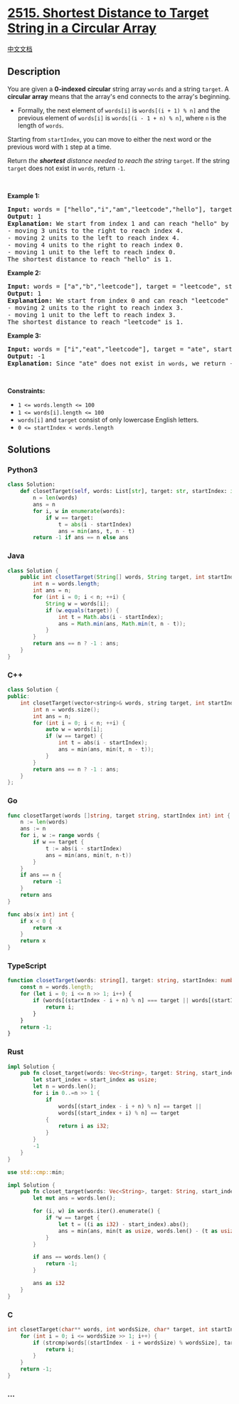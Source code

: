 # [2515. Shortest Distance to Target String in a Circular Array](https://leetcode.com/problems/shortest-distance-to-target-string-in-a-circular-array)

[中文文档](/solution/2500-2599/2515.Shortest%20Distance%20to%20Target%20String%20in%20a%20Circular%20Array/README.md)

## Description

<p>You are given a <strong>0-indexed</strong> <strong>circular</strong> string array <code>words</code> and a string <code>target</code>. A <strong>circular array</strong> means that the array&#39;s end connects to the array&#39;s beginning.</p>

<ul>
	<li>Formally, the next element of <code>words[i]</code> is <code>words[(i + 1) % n]</code> and the previous element of <code>words[i]</code> is <code>words[(i - 1 + n) % n]</code>, where <code>n</code> is the length of <code>words</code>.</li>
</ul>

<p>Starting from <code>startIndex</code>, you can move to either the next word or the previous word with <code>1</code> step at a time.</p>

<p>Return <em>the <strong>shortest</strong> distance needed to reach the string</em> <code>target</code>. If the string <code>target</code> does not exist in <code>words</code>, return <code>-1</code>.</p>

<p>&nbsp;</p>
<p><strong class="example">Example 1:</strong></p>

<pre>
<strong>Input:</strong> words = [&quot;hello&quot;,&quot;i&quot;,&quot;am&quot;,&quot;leetcode&quot;,&quot;hello&quot;], target = &quot;hello&quot;, startIndex = 1
<strong>Output:</strong> 1
<strong>Explanation:</strong> We start from index 1 and can reach &quot;hello&quot; by
- moving 3 units to the right to reach index 4.
- moving 2 units to the left to reach index 4.
- moving 4 units to the right to reach index 0.
- moving 1 unit to the left to reach index 0.
The shortest distance to reach &quot;hello&quot; is 1.
</pre>

<p><strong class="example">Example 2:</strong></p>

<pre>
<strong>Input:</strong> words = [&quot;a&quot;,&quot;b&quot;,&quot;leetcode&quot;], target = &quot;leetcode&quot;, startIndex = 0
<strong>Output:</strong> 1
<strong>Explanation:</strong> We start from index 0 and can reach &quot;leetcode&quot; by
- moving 2 units to the right to reach index 3.
- moving 1 unit to the left to reach index 3.
The shortest distance to reach &quot;leetcode&quot; is 1.</pre>

<p><strong class="example">Example 3:</strong></p>

<pre>
<strong>Input:</strong> words = [&quot;i&quot;,&quot;eat&quot;,&quot;leetcode&quot;], target = &quot;ate&quot;, startIndex = 0
<strong>Output:</strong> -1
<strong>Explanation:</strong> Since &quot;ate&quot; does not exist in <code>words</code>, we return -1.
</pre>

<p>&nbsp;</p>
<p><strong>Constraints:</strong></p>

<ul>
	<li><code>1 &lt;= words.length &lt;= 100</code></li>
	<li><code>1 &lt;= words[i].length &lt;= 100</code></li>
	<li><code>words[i]</code> and <code>target</code> consist of only lowercase English letters.</li>
	<li><code>0 &lt;= startIndex &lt; words.length</code></li>
</ul>

## Solutions

<!-- tabs:start -->

### **Python3**

```python
class Solution:
    def closetTarget(self, words: List[str], target: str, startIndex: int) -> int:
        n = len(words)
        ans = n
        for i, w in enumerate(words):
            if w == target:
                t = abs(i - startIndex)
                ans = min(ans, t, n - t)
        return -1 if ans == n else ans
```

### **Java**

```java
class Solution {
    public int closetTarget(String[] words, String target, int startIndex) {
        int n = words.length;
        int ans = n;
        for (int i = 0; i < n; ++i) {
            String w = words[i];
            if (w.equals(target)) {
                int t = Math.abs(i - startIndex);
                ans = Math.min(ans, Math.min(t, n - t));
            }
        }
        return ans == n ? -1 : ans;
    }
}
```

### **C++**

```cpp
class Solution {
public:
    int closetTarget(vector<string>& words, string target, int startIndex) {
        int n = words.size();
        int ans = n;
        for (int i = 0; i < n; ++i) {
            auto w = words[i];
            if (w == target) {
                int t = abs(i - startIndex);
                ans = min(ans, min(t, n - t));
            }
        }
        return ans == n ? -1 : ans;
    }
};
```

### **Go**

```go
func closetTarget(words []string, target string, startIndex int) int {
	n := len(words)
	ans := n
	for i, w := range words {
		if w == target {
			t := abs(i - startIndex)
			ans = min(ans, min(t, n-t))
		}
	}
	if ans == n {
		return -1
	}
	return ans
}

func abs(x int) int {
	if x < 0 {
		return -x
	}
	return x
}
```

### **TypeScript**

```ts
function closetTarget(words: string[], target: string, startIndex: number): number {
    const n = words.length;
    for (let i = 0; i <= n >> 1; i++) {
        if (words[(startIndex - i + n) % n] === target || words[(startIndex + i) % n] === target) {
            return i;
        }
    }
    return -1;
}
```

### **Rust**

```rust
impl Solution {
    pub fn closet_target(words: Vec<String>, target: String, start_index: i32) -> i32 {
        let start_index = start_index as usize;
        let n = words.len();
        for i in 0..=n >> 1 {
            if
                words[(start_index - i + n) % n] == target ||
                words[(start_index + i) % n] == target
            {
                return i as i32;
            }
        }
        -1
    }
}
```

```rust
use std::cmp::min;

impl Solution {
    pub fn closet_target(words: Vec<String>, target: String, start_index: i32) -> i32 {
        let mut ans = words.len();

        for (i, w) in words.iter().enumerate() {
            if *w == target {
                let t = ((i as i32) - start_index).abs();
                ans = min(ans, min(t as usize, words.len() - (t as usize)));
            }
        }

        if ans == words.len() {
            return -1;
        }

        ans as i32
    }
}
```

### **C**

```c
int closetTarget(char** words, int wordsSize, char* target, int startIndex) {
    for (int i = 0; i <= wordsSize >> 1; i++) {
        if (strcmp(words[(startIndex - i + wordsSize) % wordsSize], target) == 0 || strcmp(words[(startIndex + i) % wordsSize], target) == 0) {
            return i;
        }
    }
    return -1;
}
```

### **...**

```

```

<!-- tabs:end -->
